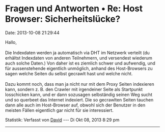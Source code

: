 Fragen und Antworten • Re: Host Browser: Sicherheitslücke?
==========================================================

Date: 2013-10-08 21:29:44

Hallo,\
\
Die Indexdaten werden ja automatisch via DHT im Netzwerk verteilt (du
erhältst Indexdaten von anderen Teilnehmern, und versendest wiederum
auch solche Daten.) Von daher ist es ziemlich schwer und aufwendig, und
für aussenstehende eigentlich unmöglich, anhand des Host-Browsers zu
sagen welche Seiten du selbst gecrawlt hast und welche nicht.\
\
Dazu kommt noch, dass man ja nicht nur mit dem Proxy Seiten indexieren
kann, sondern z. B. den Crawler mit irgendeiner Seite als Startpunkt
losschicken kann, und er dann sozusagen selbständig seinen Weg sucht und
so querbeet das Internet indexiert. Die so gecrawlten Seiten tauchen
dann alle auch im Host-Browser auf, obwohl sich der Benutzer in den
meisten Fällen eigentlich gar nicht für sie interessiert.

Statistik: Verfasst von
[David](http://forum.yacy-websuche.de/memberlist.php?mode=viewprofile&u=8887)
--- Di Okt 08, 2013 8:29 pm

------------------------------------------------------------------------
